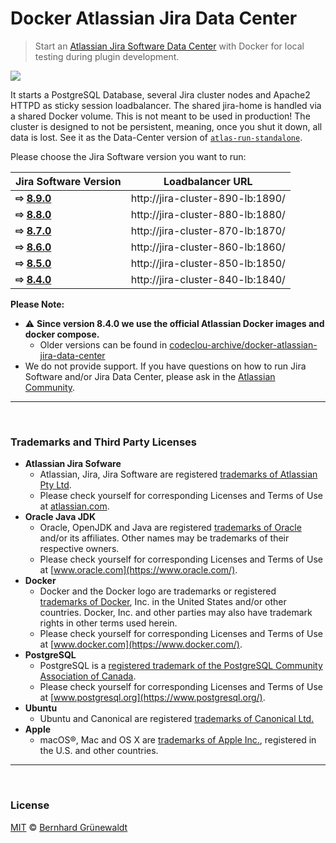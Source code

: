 # Docker Atlassian Jira Data Center

> Start an [Atlassian Jira Software Data Center](https://de.atlassian.com/enterprise/data-center) with Docker for local testing during plugin development.

[![](https://codeclou.github.io/docker-atlassian-jira-data-center/img/github-product-logo-docker-atlassian-jira.png)](https://github.com/codeclou/docker-atlassian-jira-data-center)

It starts a PostgreSQL Database, several Jira cluster nodes and Apache2 HTTPD as sticky session loadbalancer. The shared jira-home is handled via a shared Docker volume. This is not meant to be used in production! The cluster is designed to not be persistent, meaning, once you shut it down, all data is lost. See it as the Data-Center version of [`atlas-run-standalone`](https://developer.atlassian.com/docs/developer-tools/working-with-the-sdk/command-reference/atlas-run-standalone).

Please choose the Jira Software version you want to run:

| Jira Software Version                                                                                   | Loadbalancer URL                 |
| ------------------------------------------------------------------------------------------------------- | -------------------------------- |
| **⇨ [8.9.0](https://github.com/codeclou/docker-atlassian-jira-data-center/blob/master/versions/8.9.0)** | http://jira-cluster-890-lb:1890/ |
| **⇨ [8.8.0](https://github.com/codeclou/docker-atlassian-jira-data-center/blob/master/versions/8.8.0)** | http://jira-cluster-880-lb:1880/ |
| **⇨ [8.7.0](https://github.com/codeclou/docker-atlassian-jira-data-center/blob/master/versions/8.7.0)** | http://jira-cluster-870-lb:1870/ |
| **⇨ [8.6.0](https://github.com/codeclou/docker-atlassian-jira-data-center/blob/master/versions/8.6.0)** | http://jira-cluster-860-lb:1860/ |
| **⇨ [8.5.0](https://github.com/codeclou/docker-atlassian-jira-data-center/blob/master/versions/8.5.0)** | http://jira-cluster-850-lb:1850/ |
| **⇨ [8.4.0](https://github.com/codeclou/docker-atlassian-jira-data-center/blob/master/versions/8.4.0)** | http://jira-cluster-840-lb:1840/ |

**Please Note:**

- :warning: **Since version 8.4.0 we use the official Atlassian Docker images and docker compose.**
  - Older versions can be found in [codeclou-archive/docker-atlassian-jira-data-center](https://github.com/codeclou-archive/docker-atlassian-jira-data-center)
- We do not provide support. If you have questions on how to run Jira Software and/or Jira Data Center, please ask in the
  [Atlassian Community](https://community.atlassian.com/).

---

&nbsp;

### Trademarks and Third Party Licenses

- **Atlassian Jira Sofware**
  - Atlassian, Jira, Jira Software are registered [trademarks of Atlassian Pty Ltd](https://de.atlassian.com/legal/trademark).
  - Please check yourself for corresponding Licenses and Terms of Use at [atlassian.com](https://atlassian.com).
- **Oracle Java JDK**
  - Oracle, OpenJDK and Java are registered [trademarks of Oracle](https://www.oracle.com/legal/trademarks.html) and/or its affiliates. Other names may be trademarks of their respective owners.
  - Please check yourself for corresponding Licenses and Terms of Use at [www.oracle.com](https://www.oracle.com/).
- **Docker**
  - Docker and the Docker logo are trademarks or registered [trademarks of Docker](https://www.docker.com/trademark-guidelines), Inc. in the United States and/or other countries. Docker, Inc. and other parties may also have trademark rights in other terms used herein.
  - Please check yourself for corresponding Licenses and Terms of Use at [www.docker.com](https://www.docker.com/).
- **PostgreSQL**
  - PostgreSQL is a [registered trademark of the PostgreSQL Community Association of Canada](https://wiki.postgresql.org/wiki/Trademark_Policy).
  - Please check yourself for corresponding Licenses and Terms of Use at [www.postgresql.org](https://www.postgresql.org/).
- **Ubuntu**
  - Ubuntu and Canonical are registered [trademarks of Canonical Ltd.](https://www.ubuntu.com/legal/short-terms)
- **Apple**
  - macOS®, Mac and OS X are [trademarks of Apple Inc.](http://www.apple.com/legal/intellectual-property/trademark/appletmlist.html), registered in the U.S. and other countries.

---

&nbsp;

### License

[MIT](https://github.com/codeclou/docker-atlassian-jira-data-center/blob/master/LICENSE) © [Bernhard Grünewaldt](https://github.com/clouless)
